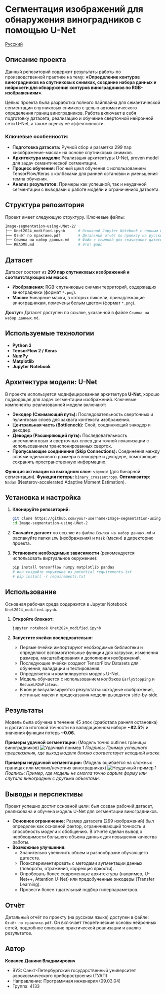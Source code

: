 # Сегментация изображений для обнаружения виноградников с помощью U-Net

[Русский](#сегментация-изображений-для-обнаружения-виноградников-с-помощью-u-net)

## Описание проекта

Данный репозиторий содержит результаты работы по производственной практике на тему: **«Определение контуров виноградников на спутниковых снимках, создание набора данных и нейросети для обнаружения контуров виноградников по RGB-изображениям»**.

Целью проекта была разработка полного пайплайна для семантической сегментации спутниковых снимков с целью автоматического определения границ виноградников. Работа включает в себя подготовку датасета, реализацию и обучение сверточной нейронной сети U-Net, а также оценку её эффективности.

### Ключевые особенности:
*   **Подготовка датасета:** Ручной сбор и разметка 299 пар «изображение-маска» на основе спутниковых снимков.
*   **Архитектура модели:** Реализация архитектуры U-Net, proven model для задач семантической сегментации.
*   **Процесс обучения:** Полный цикл обучения с использованием TensorFlow/Keras с колбэками для ранней остановки и уменьшения темпа обучения.
*   **Анализ результатов:** Примеры как успешной, так и неудачной сегментации с выводами о работе модели и ограничениях датасета.

## Структура репозитория

Проект имеет следующую структуру. Ключевые файлы:

```bash
Image-segmentation-using-UNet-2/
├── Unet2024_modified.ipynb      # Основной Jupyter Notebook с полным кодом
├── Отчёт по практике.pdf        # Детальный отчёт по проекту на русском языке
├── Ссылка на набор данных.md    # Файл с ссылкой для скачивания датасета
└── README.md                    # Этот файл
```
## Датасет

Датасет состоит из **299 пар спутниковых изображений и соответствующих им масок**.
*   **Изображения:** RGB-спутниковые снимки территорий, содержащих виноградники (формат `*.png`).
*   **Маски:** Бинарные маски, в которых пиксели, принадлежащие виноградникам, помечены белым цветом (формат `*.png`).

**Доступ:** Датасет доступен по ссылке, указанной в файле `Ссылка на набор данных.md`.

## Используемые технологии

*   **Python 3**
*   **TensorFlow 2 / Keras**
*   **NumPy**
*   **Matplotlib**
*   **Jupyter Notebook**

## Архитектура модели: U-Net

В проекте используется модифицированная архитектура **U-Net**, хорошо подходящая для задач сегментации изображений. Ключевые компоненты реализованной модели включают:

*   **Энкодер (Сжимающий путь):** Последовательность сверточных и пулинговых слоев для захвата контекста изображения.
*   **Центральная часть (Bottleneck):** Слой, соединяющий энкодер и декодер.
*   **Декодер (Расширяющий путь):** Последовательность апсемплинговых и сверточных слоев для точной локализации с использованием транспонированных сверток.
*   **Пропускающие соединения (Skip Connections):** Соединения между слоями одинакового размера в энкодере и декодере, помогающие сохранять пространственную информацию.

**Функция активации на выходном слое:** `sigmoid` (для бинарной сегментации).
**Функция потерь:** `binary_crossentropy`.
**Оптимизатор:** `Nadam` (Nesterov-accelerated Adaptive Moment Estimation).

## Установка и настройка

1.  **Клонируйте репозиторий:**
    ```bash
    git clone https://github.com/your-username/Image-segmentation-using-UNet-2.git
    cd Image-segmentation-using-UNet-2
    ```

2.  **Скачайте датасет** по ссылке из файла `Ссылка на набор данных.md` и распакуйте папки `IMG` (изображения) и `Mask` (маски) в директорию проекта.

3.  **Установите необходимые зависимости** (рекомендуется использовать виртуальное окружение):
    ```bash
    pip install tensorflow numpy matplotlib pandas
    # или создайте окружение из potential requirements.txt
    # pip install -r requirements.txt
    ```

## Использование

Основная рабочая среда содержится в Jupyter Notebook `Unet2024_modified.ipynb`.

1.  **Откройте блокнот:**
    ```bash
    jupyter notebook Unet2024_modified.ipynb
    ```

2.  **Запустите ячейки последовательно:**
    *   Первые ячейки импортируют необходимые библиотеки и определяют вспомогательные функции для загрузки, изменения размера, масштабирования и дополнения изображений.
    *   Последующие ячейки создают TensorFlow Datasets для обучения, валидации и тестирования.
    *   Определяется и компилируется модель U-Net.
    *   Модель обучается с использованием колбэков `EarlyStopping` и `ReduceLROnPlateau`.
    *   В конце визуализируются результаты: исходные изображения, истинные маски и предсказания модели выводятся side-by-side.

## Результаты

Модель была обучена в течение 45 эпох (сработала ранняя остановка) и достигла итоговой точности на валидационном наборе **~82.5%** и значения функции потерь **~0.06**.

**Примеры удачной сегментации:**
(Модель точно outlines границы виноградников)
![Удачный пример 1](BadResult.png)
*Подпись: Пример успешного предсказания, где выход модели близко соответствует исходной маске.*

**Примеры неудачной сегментации:**
(Модель ошибается на сложных границах или мелких/нечетких виноградниках)
![Неудачный пример 1](GoodResult.png)
*Подпись: Пример, где модель не смогла точно capture форму или спутала виноградник с другими объектами.*

## Выводы и перспективы

Проект успешно достиг основной цели: был создан рабочий датасет, реализована и обучена модель U-Net для сегментации виноградников.

*   **Основное ограничение:** Размер датасета (299 изображений) был определен как основной фактор, ограничивающий точность и способность модели к обобщению. В отчете сделан вывод о необходимости большего объема данных для повышения качества работы.
*   **Возможные улучшения:**
    *   Значительно увеличить объем и разнообразие обучающего датасета.
    *   Поэкспериментировать с методами аугментации данных (повороты, отражения, коррекция яркости).
    *   Опробовать более современные архитектуры (например, U-Net++, Attention U-Net) или предобученные энкодеры (Transfer Learning).
    *   Провести более тщательный подбор гиперпараметров.

## Отчёт

Детальный отчёт по проекту (на русском языке) доступен в файле: `Отчёт по практике.pdf`. Он включает теоретические основы нейронных сетей, подробное описание практической реализации и анализ результатов.

## Автор

**Ковалев Даниил Владимирович**
*   ВУЗ: Санкт-Петербургский государственный университет аэрокосмического приборостроения (ГУАП)
*   Направление: Программная инженерия (09.03.04)
*   Группа: 4133
